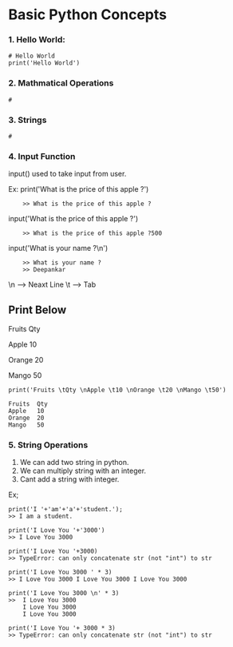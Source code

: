 # Basic Python Concepts
### 1. Hello World:
    # Hello World
    print('Hello World')

### 2. Mathmatical Operations
    #

### 3. Strings
    #

### 4. Input Function
 input() used to take input from user.

 Ex: print('What is the price of this apple ?')
            
        >> What is the price of this apple ?
 input('What is the price of this apple ?')
        
        >> What is the price of this apple ?500
  input('What is your name ?\n')

        >> What is your name ?
        >> Deepankar

 \n --> Neaxt Line
 \t --> Tab

 ## Print Below
 Fruits     Qty

 Apple      10

 Orange     20

 Mango      50

    print('Fruits \tQty \nApple \t10 \nOrange \t20 \nMango \t50')
    
    Fruits  Qty 
    Apple   10
    Orange  20
    Mango   50

### 5. String Operations
1. We can add two string in python.
2. We can multiply string with an integer.
3. Cant add a string with integer.

Ex;

    print('I '+'am'+'a'+'student.');
    >> I am a student.

    print('I Love You '+'3000')
    >> I Love You 3000

    print('I Love You '+3000)
    >> TypeError: can only concatenate str (not "int") to str

    print('I Love You 3000 ' * 3)
    >> I Love You 3000 I Love You 3000 I Love You 3000

    print('I Love You 3000 \n' * 3)
    >>  I Love You 3000 
        I Love You 3000
        I Love You 3000

    print('I Love You '+ 3000 * 3)
    >> TypeError: can only concatenate str (not "int") to str
